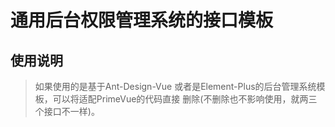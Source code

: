 # 通用后台权限管理系统的接口模板

## 使用说明
>如果使用的是基于Ant-Design-Vue
> 或者是Element-Plus的后台管理系统模板，可以将适配PrimeVue的代码直接
> 删除(不删除也不影响使用，就两三个接口不一样)。